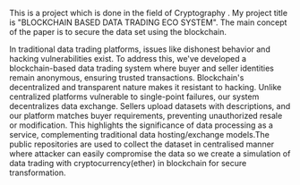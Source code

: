 This is a project which is done in the field of Cryptography .
My project title is "BLOCKCHAIN BASED DATA TRADING ECO SYSTEM".
The main concept of the paper is to secure the data set using the blockchain.

In traditional data trading platforms, issues like dishonest behavior and hacking vulnerabilities exist. To address this, we've developed a blockchain-based data trading system where buyer and seller identities remain anonymous, ensuring trusted transactions. Blockchain's decentralized and transparent nature makes it resistant to hacking. Unlike centralized platforms vulnerable to single-point failures, our system decentralizes data exchange. Sellers upload datasets with descriptions, and our platform matches buyer requirements, preventing unauthorized resale or modification. This highlights the significance of data processing as a service, complementing traditional data hosting/exchange models.The public repositories are used to collect the dataset in centralised manner where 
attacker can easily compromise the data so we create a simulation of data trading with
cryptocurrency(ether) in blockchain for secure transformation.




